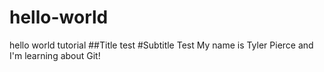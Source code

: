 # hello-world
hello world tutorial
##Title test
#Subtitle Test
My name is Tyler Pierce and I'm learning about Git!
